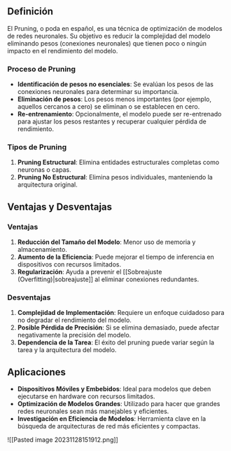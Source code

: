 ## Definición

El Pruning, o poda en español, es una técnica de optimización de modelos de redes neuronales. Su objetivo es reducir la complejidad del modelo eliminando pesos (conexiones neuronales) que tienen poco o ningún impacto en el rendimiento del modelo.

### Proceso de Pruning

- **Identificación de pesos no esenciales**: Se evalúan los pesos de las conexiones neuronales para determinar su importancia.
- **Eliminación de pesos**: Los pesos menos importantes (por ejemplo, aquellos cercanos a cero) se eliminan o se establecen en cero.
- **Re-entrenamiento**: Opcionalmente, el modelo puede ser re-entrenado para ajustar los pesos restantes y recuperar cualquier pérdida de rendimiento.

### Tipos de Pruning

1. **Pruning Estructural**: Elimina entidades estructurales completas como neuronas o capas.
2. **Pruning No Estructural**: Elimina pesos individuales, manteniendo la arquitectura original.

## Ventajas y Desventajas

### Ventajas

1. **Reducción del Tamaño del Modelo**: Menor uso de memoria y almacenamiento.
2. **Aumento de la Eficiencia**: Puede mejorar el tiempo de inferencia en dispositivos con recursos limitados.
3. **Regularización**: Ayuda a prevenir el [[Sobreajuste (Overfitting)|sobreajuste]] al eliminar conexiones redundantes.

### Desventajas

1. **Complejidad de Implementación**: Requiere un enfoque cuidadoso para no degradar el rendimiento del modelo.
2. **Posible Pérdida de Precisión**: Si se elimina demasiado, puede afectar negativamente la precisión del modelo.
3. **Dependencia de la Tarea**: El éxito del pruning puede variar según la tarea y la arquitectura del modelo.

## Aplicaciones

- **Dispositivos Móviles y Embebidos**: Ideal para modelos que deben ejecutarse en hardware con recursos limitados.
- **Optimización de Modelos Grandes**: Utilizado para hacer que grandes redes neuronales sean más manejables y eficientes.
- **Investigación en Eficiencia de Modelos**: Herramienta clave en la búsqueda de arquitecturas de red más eficientes y compactas.


![[Pasted image 20231128151912.png]]

